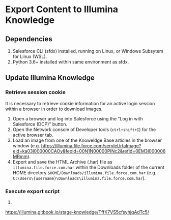 # Export Content to Illumina Knowledge

## Dependencies

1.  Salesforce CLI (sfdx) installed, running on Linux, or Windows Subsytem for Linux (WSL).
2.  Python 3.6+ installed within same environment as sfdx.


## Update Illumina Knowledge

### Retrieve session cookie

It is necessary to retrieve cookie information for an active login session within a browser in order to download images.

1.  Open a browser and log into Salesforce using the "Log in with Salesforce (DCP)" button.
2.  Open the Network console of Developer tools (`ctrl+shift+I`) for the active browser tab.
3.  Load an image from one of the Knoweldge Base articles in the browser window (e.g. https://illumina.file.force.com/servlet/rtaImage?eid=ka03l000000CAOy&feoid=00N1N00000PINc2&refid=0EM3l000006MRmm).
4.  Export and save the HTML Archive (.har) file as `illumina.file.force.com.har` within the Downloads folder of the current HOME directory `$HOME/Downloads/illumina.file.force.com.har` (e.g. `C:\Users\{username}\Downloads\illumina.file.force.com.har`).

### Execute export script

1.  


https://illumina.gitbook.io/stage-knowledge/TffK7VS5cfsyhjqAdTc5/